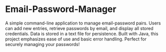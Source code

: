 # Email-Password-Manager
A simple command-line application to manage email-password pairs. Users can add new entries, retrieve passwords by email, and display all stored credentials. Data is stored in a text file for persistence. Built with Java, this project emphasizes ease of use and basic error handling. Perfect for securely managing your passwords!
